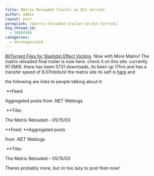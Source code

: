 ```yaml
---
title: MAtrix Reloaded Trailer on Bit torrent
author: admin
layout: post
permalink: /matrix-reloaded-trailer-on-bit-torrent/
dsq_thread_id:
  - 26004106
categories:
  - Uncategorized
---
```

[BitTorrent Files for Slashdot Effect Victims][1]. Now with More Matrix! The matrix reloaded final tralier is now here. check it on this site. currently 97.3MiB. there has been 5731 downloads, its been up 17hrs and has a transfer speed of 9.07mbits/s! the matrix site its self is [here][2] and

the following are links to people talking about it: 

&nbsp;**Feed:</p> 

</b>Aggregated posts from .NET Weblogs</a>

&nbsp;**Title:</p> 

</b>The Matrix Reloaded &#8211; 05/15/03</a> 

**Feed: **Aggregated posts</p> 

from .NET Weblogs</a>

&nbsp;**Title:</p> 

</b>The Matrix Reloaded &#8211; 05/15/03</a>

Theres probably more, but im too lazy to post then now!

 [1]: http://207.44.142.96/ "BitTorrent Files for Slashdot Effect Victims"
 [2]: http://whatisthematrix.warnerbros.com/